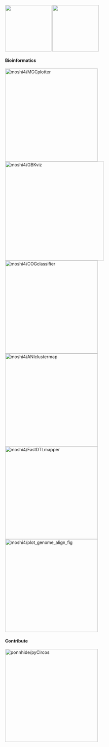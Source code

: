 <a href="https://github.com/anuraghazra/github-readme-stats">
  <img align="left" src="https://github-readme-stats.vercel.app/api?username=moshi4&theme=vue&show_icons=true&hide=issues&hide_rank=true" height=150/>
</a>
<a href="https://github.com/anuraghazra/github-readme-stats">
  <img align="center" src="https://github-readme-stats.vercel.app/api/top-langs/?username=moshi4&theme=vue&layout=compact&hide=roff" height=150/>
</a>

#### Bioinformatics

<a href="https://github.com/moshi4/MGCplotter"><img alt="moshi4/MGCplotter" src="https://github-readme-stats.vercel.app/api/pin/?username=moshi4&repo=MGCplotter&" width=300></a>
<a href="https://github.com/moshi4/GBKviz"><img alt="moshi4/GBKviz" src="https://github-readme-stats.vercel.app/api/pin/?username=moshi4&repo=GBKviz&" width=320></a>
<a href="https://github.com/moshi4/COGclassifier"><img alt="moshi4/COGclassifier" src="https://github-readme-stats.vercel.app/api/pin/?username=moshi4&repo=COGclassifier" width=300></a>
<a href="https://github.com/moshi4/ANIclustermap"><img alt="moshi4/ANIclustermap" src="https://github-readme-stats.vercel.app/api/pin/?username=moshi4&repo=ANIclustermap" width=300></a>
<a href="https://github.com/moshi4/FastDTLmapper"><img alt="moshi4/FastDTLmapper" src="https://github-readme-stats.vercel.app/api/pin/?username=moshi4&repo=FastDTLmapper" width=300></a>
<a href="https://github.com/moshi4/plot_genome_align_fig"><img alt="moshi4/plot_genome_align_fig" src="https://github-readme-stats.vercel.app/api/pin/?username=moshi4&repo=plot_genome_align_fig" width=300></a>

#### Contribute

<a href="https://github.com/ponnhide/pyCircos"><img alt="ponnhide/pyCircos" src="https://github-readme-stats.vercel.app/api/pin/?username=ponnhide&repo=pyCircos&show_owner=true" width=300></a>
